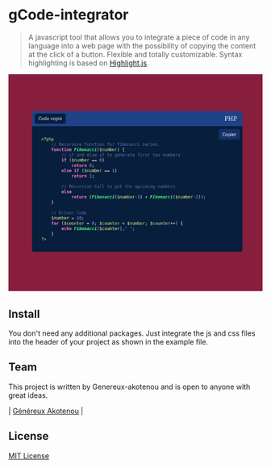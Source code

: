 # gCode-integrator 

> A javascript tool that allows you to integrate a piece of code in any language into a web page with the possibility of copying the content at the click of a button. Flexible and totally customizable. Syntax highlighting is based on [Highlight.js](http://highlightjs.org).

<img src="./docs/view1.png" alt="Screenshot"/>

## Install

You don't need any additional packages. Just integrate the js and css files into the header of your project as shown in the example file.

## Team

This project is written by Genereux-akotenou and is open to anyone with great ideas.

| [Généreux Akotenou](https://github.com/Genereux-akotenou)                                                              |

## License

[MIT License](./LICENSE)
